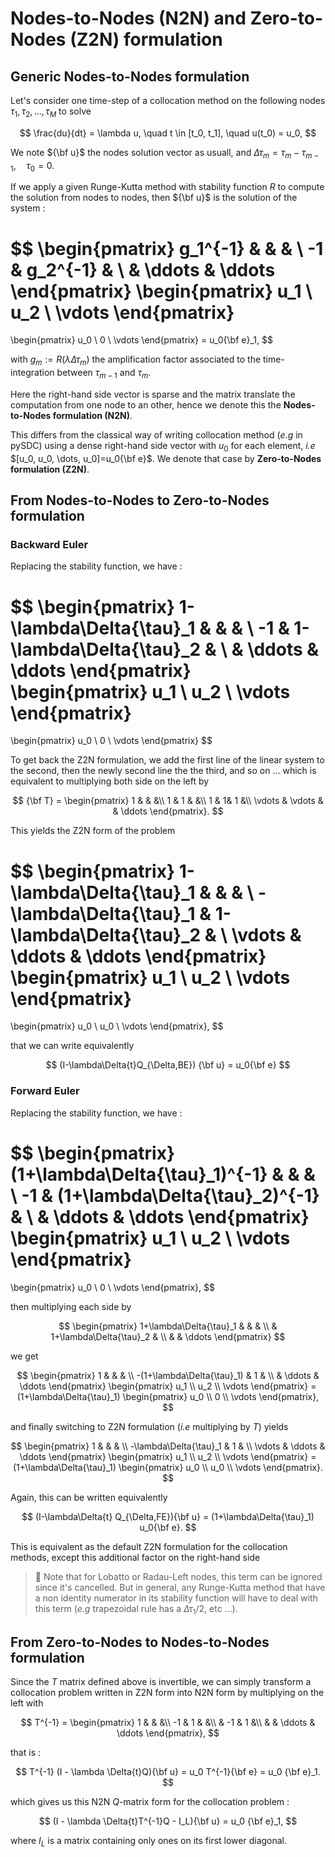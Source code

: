 # Nodes-to-Nodes (N2N) and Zero-to-Nodes (Z2N) formulation

## Generic Nodes-to-Nodes formulation

Let's consider one time-step of a collocation method on the following nodes $\tau_1, \tau_2, \dots, \tau_M$ to solve

$$
\frac{du}{dt} = \lambda u, \quad t \in [t_0, t_1], \quad u(t_0) = u_0,
$$

We note ${\bf u}$ the nodes solution vector as usuall,
and $\Delta{\tau}_m = \tau_m-\tau_{m-1}, \quad \tau_0 = 0$.

If we apply a given Runge-Kutta method with stability function
$R$ to compute the solution from nodes to nodes, then ${\bf u}$
is the solution of the system :

$$
\begin{pmatrix}
g_1^{-1} & & & \\
-1 & g_2^{-1} & \\
& \ddots & \ddots
\end{pmatrix}
\begin{pmatrix}
u_1 \\ u_2 \\ \vdots
\end{pmatrix}
=
\begin{pmatrix}
u_0 \\ 0 \\ \vdots
\end{pmatrix}
= u_0{\bf e}_1,
$$

with $g_m :=  R(\lambda\Delta{\tau}_m)$ the amplification factor associated to the time-integration between $\tau_{m-1}$ and $\tau_m$.

Here the right-hand side vector is sparse and the matrix translate the computation from one node to an other, hence we denote this the **Nodes-to-Nodes formulation (N2N)**.

This differs from the classical way of writing collocation method (_e.g_ in pySDC) using a dense right-hand side vector with $u_0$
for each element, _i.e_ $[u_0, u_0, \dots, u_0]=u_0{\bf e}$.
We denote that case by **Zero-to-Nodes formulation (Z2N)**.

## From Nodes-to-Nodes to Zero-to-Nodes formulation

### Backward Euler

Replacing the stability function, we have :

$$
\begin{pmatrix}
1-\lambda\Delta{\tau}_1 & & & \\
-1 & 1-\lambda\Delta{\tau}_2 & \\
& \ddots & \ddots
\end{pmatrix}
\begin{pmatrix}
u_1 \\ u_2 \\ \vdots
\end{pmatrix}
=
\begin{pmatrix}
u_0 \\ 0 \\ \vdots
\end{pmatrix}
$$

To get back the Z2N formulation, we add the first line of the linear system to the second, then the newly second line the the third, and so on ... which is equivalent to multiplying both side on the left by

$$
{\bf T} = \begin{pmatrix}
1 & & &\\
1 & 1 & &\\
1 & 1& 1 &\\
\vdots & \vdots & & \ddots
\end{pmatrix}.
$$

This yields the Z2N form of the problem

$$
\begin{pmatrix}
1-\lambda\Delta{\tau}_1 & & & \\
-\lambda\Delta{\tau}_1 & 1-\lambda\Delta{\tau}_2 & \\
\vdots & \ddots & \ddots
\end{pmatrix}
\begin{pmatrix}
u_1 \\ u_2 \\ \vdots
\end{pmatrix}
=
\begin{pmatrix}
u_0 \\ u_0 \\ \vdots
\end{pmatrix},
$$

that we can write equivalently

$$
(I-\lambda\Delta{t}Q_{\Delta,BE}) {\bf u} = u_0{\bf e}
$$

### Forward Euler

Replacing the stability function, we have :

$$
\begin{pmatrix}
(1+\lambda\Delta{\tau}_1)^{-1} & & & \\
-1 & (1+\lambda\Delta{\tau}_2)^{-1} & \\
& \ddots & \ddots
\end{pmatrix}
\begin{pmatrix}
u_1 \\ u_2 \\ \vdots
\end{pmatrix}
=
\begin{pmatrix}
u_0 \\ 0 \\ \vdots
\end{pmatrix},
$$

then multiplying each side by

$$
\begin{pmatrix}
1+\lambda\Delta{\tau}_1 & & & \\
& 1+\lambda\Delta{\tau}_2 & \\
& & \ddots
\end{pmatrix}
$$

we get

$$
\begin{pmatrix}
1 & & & \\
-(1+\lambda\Delta{\tau}_1) & 1 & \\
& \ddots & \ddots
\end{pmatrix}
\begin{pmatrix}
u_1 \\ u_2 \\ \vdots
\end{pmatrix}
= (1+\lambda\Delta{\tau}_1)
\begin{pmatrix}
u_0 \\ 0 \\ \vdots
\end{pmatrix},
$$

and finally switching to Z2N formulation (_i.e_ multiplying by $T$) yields

$$
\begin{pmatrix}
1 & & & \\
-\lambda\Delta{\tau}_1 & 1 & \\
\vdots & \ddots & \ddots
\end{pmatrix}
\begin{pmatrix}
u_1 \\ u_2 \\ \vdots
\end{pmatrix}
= (1+\lambda\Delta{\tau}_1)
\begin{pmatrix}
u_0 \\ u_0 \\ \vdots
\end{pmatrix}.
$$

Again, this can be written equivalently

$$
(I-\lambda\Delta{t} Q_{\Delta,FE}){\bf u} = (1+\lambda\Delta{\tau}_1) u_0{\bf e}.
$$

This is equivalent as the default Z2N formulation for the collocation methods, except this additional factor on the right-hand side

> :scroll: Note that for Lobatto or Radau-Left nodes, this term can be ignored since it's cancelled.
> But in general, any Runge-Kutta method that have a non identity numerator in its stability function will have to deal with this term
> (_e.g_ trapezoidal rule has a $\Delta{\tau}_1/2$, etc ...).

## From Zero-to-Nodes to Nodes-to-Nodes formulation

Since the $T$ matrix defined above is invertible, we can simply transform a collocation problem written in Z2N form into N2N form
by multiplying on the left with

$$
T^{-1} =
\begin{pmatrix}
1 & & &\\
-1 & 1 & &\\
 & -1 & 1 &\\
 & & \ddots & \ddots
\end{pmatrix},
$$

that is :

$$
T^{-1} (I - \lambda \Delta{t}Q){\bf u} = u_0 T^{-1}{\bf e}
= u_0 {\bf e}_1.
$$

which gives us this N2N $Q$-matrix form for the collocation problem :

$$
(I - \lambda \Delta{t}T^{-1}Q - I_L){\bf u}
= u_0 {\bf e}_1,
$$

where $I_L$ is a matrix containing only ones on its first lower diagonal.